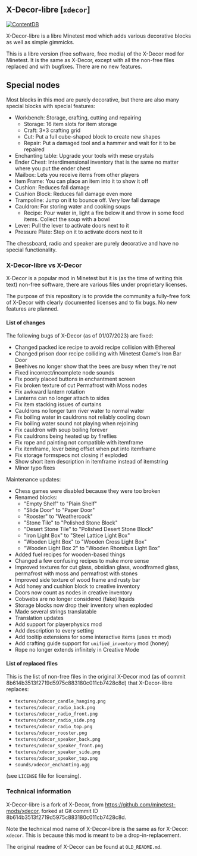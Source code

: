 ## X-Decor-libre [`xdecor`] ##

[![ContentDB](https://content.minetest.net/packages/Wuzzy/xdecor/shields/downloads/)](https://content.minetest.net/packages/Wuzzy/xdecor/)

X-Decor-libre is a libre Minetest mod which adds various decorative blocks
as well as simple gimmicks.

This is a libre version (free software, free media) of the X-Decor mod for Minetest.
It is the same as X-Decor, except with all the non-free files replaced and with
bugfixes. There are no new features.

## Special nodes

Most blocks in this mod are purely decorative, but there are also many special
blocks with special features:

* Workbench: Storage, crafting, cutting and repairing
    * Storage: 16 item slots for item storage
    * Craft: 3×3 crafting grid
    * Cut: Put a full cube-shaped block to create new shapes
    * Repair: Put a damaged tool and a hammer and wait for it to be repaired
* Enchanting table: Upgrade your tools with mese crystals
* Ender Chest: Interdimensional inventory that is the same no matter
               where you put the ender chest
* Mailbox: Lets you receive items from other players
* Item Frame: You can place an item into it to show it off
* Cushion: Reduces fall damage
* Cushion Block: Reduces fall damage even more
* Trampoline: Jump on it to bounce off. Very low fall damage
* Cauldron: For storing water and cooking soups
    * Recipe: Pour water in, light a fire below it and throw
      in some food items. Collect the soup with a bowl
* Lever: Pull the lever to activate doors next to it
* Pressure Plate: Step on it to activate doors next to it

The chessboard, radio and speaker are purely decorative
and have no special functionality.

### X-Decor-libre vs X-Decor

X-Decor is a popular mod in Minetest but it is (as the time of writing this text)
non-free software, there are various files under proprietary licenses.

The purpose of this repository is to provide the community a fully-free fork of
X-Decor with clearly documented licenses and to fix bugs. No new features are
planned.

#### List of changes
The following bugs of X-Decor (as of 01/07/2023) are fixed:

* Changed packed ice recipe to avoid recipe collision with Ethereal
* Changed prison door recipe colliding with Minetest Game's Iron Bar Door
* Beehives no longer show that the bees are busy when they're not
* Fixed incorrect/incomplete node sounds
* Fix poorly placed buttons in enchantment screen
* Fix broken texture of cut Permafrost with Moss nodes
* Fix awkward lantern rotation
* Lanterns can no longer attach to sides
* Fix item stacking issues of curtains
* Cauldrons no longer turn river water to normal water
* Fix boiling water in cauldrons not reliably cooling down
* Fix boiling water sound not playing when rejoining
* Fix cauldron with soup boiling forever
* Fix cauldrons being heated up by fireflies
* Fix rope and painting not compatible with itemframe
* Fix itemframe, lever being offset when put into itemframe
* Fix storage formspecs not closing if exploded
* Show short item description in itemframe instead of itemstring
* Minor typo fixes

Maintenance updates:
* Chess games were disabled because they were too broken
* Renamed blocks:
    * "Empty Shelf" to "Plain Shelf"
    * "Slide Door" to "Paper Door"
    * "Rooster" to "Weathercock"
    * "Stone Tile" to "Polished Stone Block"
    * "Desert Stone Tile" to "Polished Desert Stone Block"
    * "Iron Light Box" to "Steel Lattice Light Box"
    * "Wooden Light Box" to "Wooden Cross Light Box"
    * "Wooden Light Box 2" to "Wooden Rhombus Light Box"
* Added fuel recipes for wooden-based things
* Changed a few confusing recipes to make more sense
* Improved textures for cut glass, obsidian glass, woodframed glass,
  permafrost with moss and permafrost with stones
* Improved side texture of wood frame and rusty bar
* Add honey and cushion block to creative inventory
* Doors now count as nodes in creative inventory
* Cobwebs are no longer considered (fake) liquids
* Storage blocks now drop their inventory when exploded
* Made several strings translatable
* Translation updates
* Add support for playerphysics mod
* Add description to every setting
* Add tooltip extensions for some interactive items (uses `tt` mod)
* Add crafting guide support for `unified_inventory` mod (honey)
* Rope no longer extends infinitely in Creative Mode

#### List of replaced files

This is the list of non-free files in the original X-Decor mod
(as of commit 8b614b3513f2719d5975c883180c011cb7428c8d)
that X-Decor-libre replaces:

* `textures/xdecor_candle_hanging.png`
* `textures/xdecor_radio_back.png`
* `textures/xdecor_radio_front.png`
* `textures/xdecor_radio_side.png`
* `textures/xdecor_radio_top.png`
* `textures/xdecor_rooster.png`
* `textures/xdecor_speaker_back.png`
* `textures/xdecor_speaker_front.png`
* `textures/xdecor_speaker_side.png`
* `textures/xdecor_speaker_top.png`
* `sounds/xdecor_enchanting.ogg`

(see `LICENSE` file for licensing).

### Technical information
X-Decor-libre is a fork of X-Decor, from <https://github.com/minetest-mods/xdecor>,
forked at Git commit ID 8b614b3513f2719d5975c883180c011cb7428c8d.

Note the technical mod name of X-Decor-libre is the same as for X-Decor: `xdecor`.
This is because this mod is meant to be a drop-in-replacement.

The original readme of X-Decor can be found at `OLD_README.md`.
